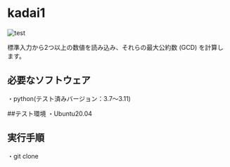 # kadai1　
![test](https://github.com/fukuurakokuki123/robosys2024/actions/workflows/test.yml/badge.svg)

標準入力から2つ以上の数値を読み込み、それらの最大公約数 (GCD) を計算します。

## 必要なソフトウェア
・python(テスト済みバージョン：3.7～3.11)

##テスト環境
・Ubuntu20.04
## 実行手順
・git clone


